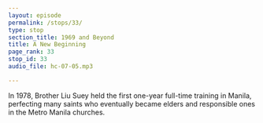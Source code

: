 ```yaml
---
layout: episode
permalink: /stops/33/
type: stop
section_title: 1969 and Beyond
title: A New Beginning
page_rank: 33
stop_id: 33
audio_file: hc-07-05.mp3

---
```


In 1978, Brother Liu Suey held the first one-year full-time training in Manila, perfecting many saints who eventually became elders and responsible ones in the Metro Manila churches.